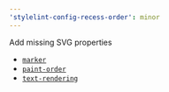 ```yaml
---
'stylelint-config-recess-order': minor
---
```


Add missing SVG properties

- [`marker`](https://developer.mozilla.org/en-US/docs/Web/CSS/marker)
- [`paint-order`](https://developer.mozilla.org/en-US/docs/Web/CSS/paint-order)
- [`text-rendering`](https://developer.mozilla.org/en-US/docs/Web/CSS/text-rendering)
